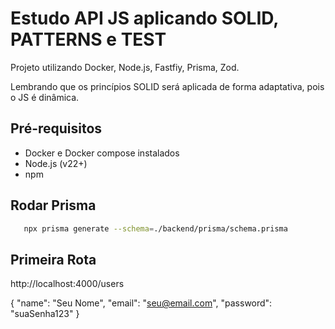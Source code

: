 # Estudo API JS aplicando SOLID, PATTERNS e TEST

Projeto utilizando Docker, Node.js, Fastfiy, Prisma, Zod.

Lembrando que os princípios SOLID será aplicada de forma adaptativa, pois o JS é dinâmica. 

## Pré-requisitos 

- Docker e Docker compose instalados 
- Node.js (v22+)
- npm 

## Rodar Prisma 

```sh 
   npx prisma generate --schema=./backend/prisma/schema.prisma
``` 

## Primeira Rota

http://localhost:4000/users 

{
  "name": "Seu Nome",
  "email": "seu@email.com",
  "password": "suaSenha123"
}